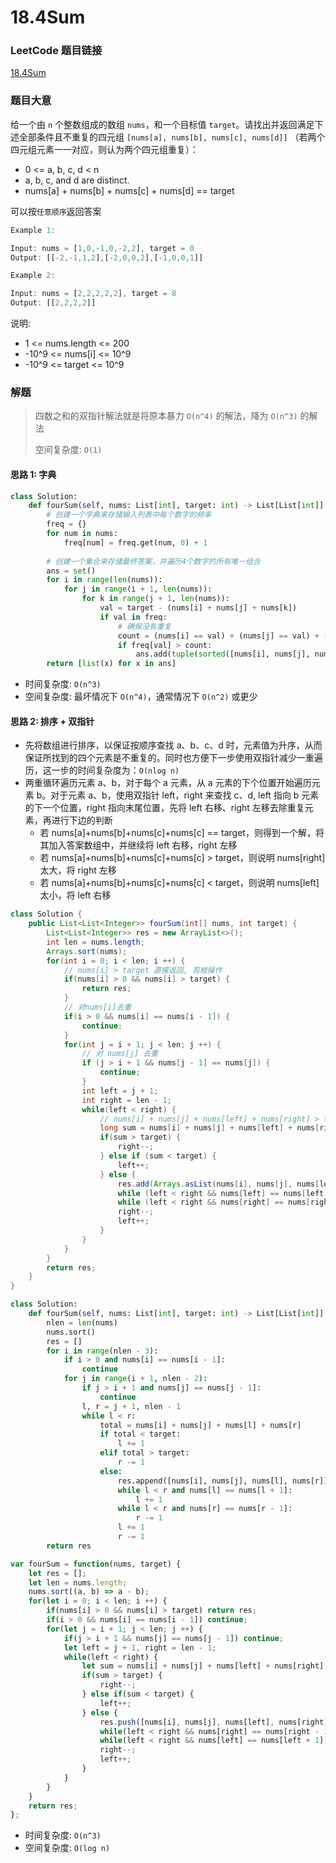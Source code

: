 # 18.4Sum

### LeetCode 题目链接

[18.4Sum](https://leetcode.com/problems/4sum/)

### 题目大意

给一个由 `n` 个整数组成的数组 `nums`，和一个目标值 `target`。请找出并返回满足下述全部条件且不重复的四元组 `[nums[a], nums[b], nums[c], nums[d]]` （若两个四元组元素一一对应，则认为两个四元组重复）：
- 0 <= a, b, c, d < n
- a, b, c, and d are distinct.
- nums[a] + nums[b] + nums[c] + nums[d] == target

可以按`任意顺序`返回答案

```js
Example 1:

Input: nums = [1,0,-1,0,-2,2], target = 0
Output: [[-2,-1,1,2],[-2,0,0,2],[-1,0,0,1]]

Example 2:

Input: nums = [2,2,2,2,2], target = 8
Output: [[2,2,2,2]]
```

说明:
- 1 <= nums.length <= 200
- -10^9 <= nums[i] <= 10^9
- -10^9 <= target <= 10^9

### 解题

> 四数之和的双指针解法就是将原本暴力 `O(n^4)` 的解法，降为 `O(n^3)` 的解法
> 
> 空间复杂度: `O(1)`

#### 思路 1: 字典

```python
class Solution:
    def fourSum(self, nums: List[int], target: int) -> List[List[int]]:
        # 创建一个字典来存储输入列表中每个数字的频率
        freq = {}
        for num in nums:
            freq[num] = freq.get(num, 0) + 1
        
        # 创建一个集合来存储最终答案，并遍历4个数字的所有唯一组合
        ans = set()
        for i in range(len(nums)):
            for j in range(i + 1, len(nums)):
                for k in range(j + 1, len(nums)):
                    val = target - (nums[i] + nums[j] + nums[k])
                    if val in freq:
                        # 确保没有重复
                        count = (nums[i] == val) + (nums[j] == val) + (nums[k] == val)
                        if freq[val] > count:
                            ans.add(tuple(sorted([nums[i], nums[j], nums[k], val])))
        return [list(x) for x in ans]
```
- 时间复杂度: `O(n^3)`
- 空间复杂度: 最坏情况下 `O(n^4)`，通常情况下 `O(n^2)` 或更少

#### 思路 2: 排序 + 双指针

- 先将数组进行排序，以保证按顺序查找 a、b、c、d 时，元素值为升序，从而保证所找到的四个元素是不重复的。同时也方便下一步使用双指针减少一重遍历，这一步的时间复杂度为：`O(nlog n)`
- 两重循环遍历元素 a、b，对于每个 a 元素，从 a 元素的下个位置开始遍历元素 b。对于元素 a、b，使用双指针 left，right 来查找 c、d, left 指向 b 元素的下一个位置，right 指向末尾位置，先将 left 右移、right 左移去除重复元素，再进行下边的判断
  - 若 nums[a]+nums[b]+nums[c]+nums[c] == target，则得到一个解，将其加入答案数组中，并继续将 left 右移，right 左移
  - 若 nums[a]+nums[b]+nums[c]+nums[c] > target，则说明 nums[right] 太大，将 right 左移
  - 若 nums[a]+nums[b]+nums[c]+nums[c] < target，则说明 nums[left] 太小，将 left 右移

```java
class Solution {
    public List<List<Integer>> fourSum(int[] nums, int target) {
        List<List<Integer>> res = new ArrayList<>();
        int len = nums.length;
        Arrays.sort(nums);
        for(int i = 0; i < len; i ++) {
            // nums[i] > target 直接返回, 剪枝操作
            if(nums[i] > 0 && nums[i] > target) {
                return res;
            }
            // 对nums[i]去重
            if(i > 0 && nums[i] == nums[i - 1]) {
                continue;
            }
            for(int j = i + 1; j < len; j ++) {
                // 对 nums[j] 去重
                if (j > i + 1 && nums[j - 1] == nums[j]) {  
                    continue;
                }
                int left = j + 1;
                int right = len - 1;
                while(left < right) {
                    // nums[i] + nums[j] + nums[left] + nums[right] > target，int 会溢出
                    long sum = nums[i] + nums[j] + nums[left] + nums[right];
                    if(sum > target) {
                        right--;
                    } else if (sum < target) {
                        left++;
                    } else {
                        res.add(Arrays.asList(nums[i], nums[j], nums[left], nums[right]));
                        while (left < right && nums[left] == nums[left + 1]) left++;
                        while (left < right && nums[right] == nums[right - 1]) right--;
                        right--;
                        left++;
                    }
                }
            }
        }
        return res;
    }
}
```
```python
class Solution:
    def fourSum(self, nums: List[int], target: int) -> List[List[int]]:
        nlen = len(nums)
        nums.sort()
        res = []
        for i in range(nlen - 3):
            if i > 0 and nums[i] == nums[i - 1]:
                continue
            for j in range(i + 1, nlen - 2):
                if j > i + 1 and nums[j] == nums[j - 1]:
                    continue
                l, r = j + 1, nlen - 1
                while l < r:
                    total = nums[i] + nums[j] + nums[l] + nums[r]
                    if total < target:
                        l += 1
                    elif total > target:
                        r -= 1
                    else:
                        res.append([nums[i], nums[j], nums[l], nums[r]])
                        while l < r and nums[l] == nums[l + 1]:
                            l += 1
                        while l < r and nums[r] == nums[r - 1]:
                            r -= 1
                        l += 1
                        r -= 1
        return res
```
```js
var fourSum = function(nums, target) {
    let res = [];
    let len = nums.length;
    nums.sort((a, b) => a - b);
    for(let i = 0; i < len; i ++) {
        if(nums[i] > 0 && nums[i] > target) return res;
        if(i > 0 && nums[i] == nums[i - 1]) continue;
        for(let j = i + 1; j < len; j ++) {
            if(j > i + 1 && nums[j] == nums[j - 1]) continue;
            let left = j + 1, right = len - 1;
            while(left < right) {
                let sum = nums[i] + nums[j] + nums[left] + nums[right];
                if(sum > target) {
                    right--;
                } else if(sum < target) {
                    left++;
                } else {
                    res.push([nums[i], nums[j], nums[left], nums[right]]);
                    while(left < right && nums[right] == nums[right - 1]) right--;
                    while(left < right && nums[left] == nums[left + 1]) left++;
                    right--;
                    left++;
                }
            }
        }
    }
    return res;
};
```

- 时间复杂度: `O(n^3)`
- 空间复杂度: `O(log n)`
